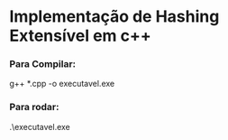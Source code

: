 # Implementação de Hashing Extensível em c++

### Para Compilar:
g++ *.cpp -o executavel.exe

### Para rodar:
.\executavel.exe
